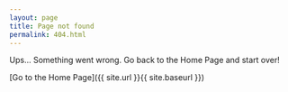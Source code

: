 ```yaml
---
layout: page
title: Page not found
permalink: 404.html
---
```


Ups... Something went wrong. Go back to the Home Page and start over!

[Go to the Home Page]({{ site.url }}{{ site.baseurl }})